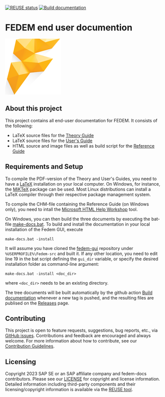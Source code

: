 <!---
  SPDX-FileCopyrightText: 2023 SAP SE

  SPDX-License-Identifier: Apache-2.0

  This file is part of FEDEM - https://openfedem.org
--->

[![REUSE status](https://api.reuse.software/badge/github.com/openfedem/fedem-docs)](https://api.reuse.software/info/github.com/openfedem/fedem-docs)
[![Build documentation](https://github.com/kmokstad/fedem-docs/actions/workflows/build-docs.yml/badge.svg)](https://github.com/kmokstad/fedem-docs/actions/workflows/build-docs.yml)

# FEDEM end user documention

![Fedem Logo](https://github.com/openfedem/.github/blob/main/profile/FedemLogo.png)

## About this project

This project contains all end-user documentation for FEDEM.
It consists of the following:

- LaTeX source files for the [Theory Guide](src/TheoryGuide/)
- LaTeX source files for the [User's Guide](src/UsersGuide/)
- HTML source and image files as well as build script for the [Reference Guide](src/ReferenceGuide/)

## Requirements and Setup

To compile the PDF-version of the Theory and User's Guides,
you need to have a [LaTeX](https://www.latex-project.org/) installation on your local computer.
On Windows, for instance, the [MiKTeX](https://miktex.org/) package can be used.
Most Linux distributions can install a LaTeX compiler through their respective package management system.

To compile the CHM-file containing the Reference Guide (on Windows only), you need to intall the
[Microsoft HTML Help Workshop](https://learn.microsoft.com/en-us/previous-versions/windows/desktop/htmlhelp/microsoft-html-help-downloads) tool.

On Windows, you can then build the three documents by executing the bat-file
[make-docs.bat](make-docs.bat). To build and install the documentation in
your local installation of the Fedem GUI, execute

    make-docs.bat -install

It will assume you have cloned the [fedem-gui](https://github.com/openfedem/fedem-gui)
repository under `%USERPROFILE%\Fedem-src` and built it. If any other location,
you need to edit line 19 in the bat script defining the `gui_dir` variable,
or specify the desired installation folder as command-line argument:

    make-docs.bat -install <doc_dir>

where `<doc_dir>` needs to be an existing directory.

The tree documents will be built automatically by the github action
[Build documentation](https://github.com/kmokstad/fedem-docs/actions/workflows/build-docs.yml)
whenever a new tag is pushed, and the resulting files are publised on the
[Releases](https://github.com/kmokstad/fedem-docs/releases) page.

## Contributing

This project is open to feature requests, suggestions, bug reports, etc.,
via [GitHub issues](https://github.com/openfedem/fedem-docs/issues).
Contributions and feedback are encouraged and always welcome.
For more information about how to contribute,
see our [Contribution Guidelines](.github/CONTRIBUTING.md).

## Licensing

Copyright 2023 SAP SE or an SAP affiliate company and fedem-docs contributors.
Please see our [LICENSE](LICENSE) for copyright and license information.
Detailed information including third-party components and their licensing/copyright information
is available via the [REUSE tool](https://api.reuse.software/info/github.com/openfedem/fedem-docs).
